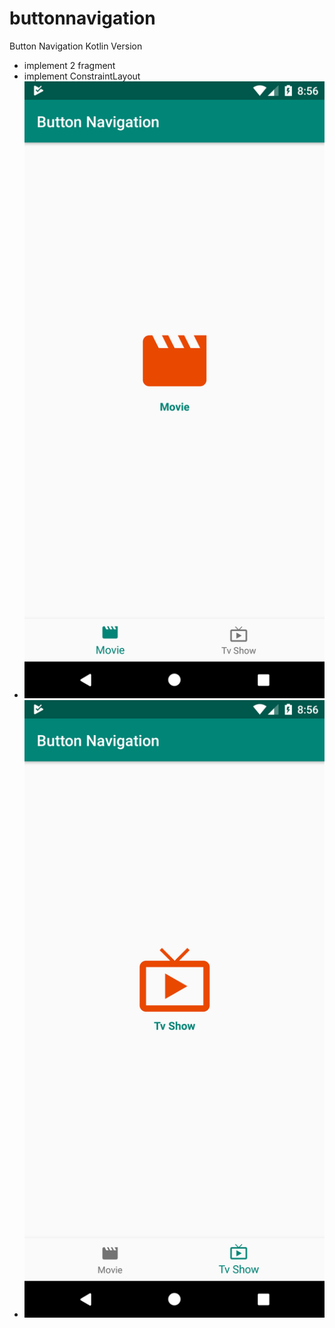 # buttonnavigation
Button Navigation Kotlin Version
- implement 2 fragment
- implement ConstraintLayout
- ![alt text](https://github.com/joefachrizal/buttonnavigation/blob/master/Screenshot_1572789365.png)
- ![alt text](https://github.com/joefachrizal/buttonnavigation/blob/master/Screenshot_1572789372.png)
